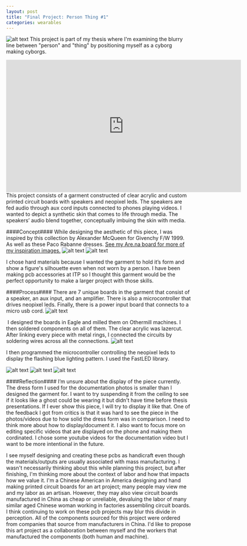 ```yaml
---
layout: post
title: "Final Project: Person Thing #1"
categories: wearables
---
```


![alt text](https://raw.githubusercontent.com/jirrian/jirrian.github.io/master/images/wearables/pcb_top/final/0C2A9438_edit.jpg)
This project is part of my thesis where I'm examining the blurry line between "person" and "thing" by positioning myself as a cyborg making cyborgs.

<iframe src="https://player.vimeo.com/video/335928201" width="640" height="360" frameborder="0" allow="autoplay; fullscreen" allowfullscreen></iframe>
This project consists of a garment constructed of clear acrylic and custom printed circuit boards with speakers and neopixel leds. The speakers are fed audio through aux cord inputs connected to phones playing videos.
I wanted to depict a synthetic skin that comes to life through media. The speakers’ audio blend together, conceptually imbuing the skin with media.

####Concept####
While designing the aesthetic of this piece, I was inspired by this collection by Alexander McQueen for Givenchy F/W 1999. As well as these Paco Rabanne dresses. [See my Are.na board for more of my inspiration images.](https://www.are.na/jillian-zhong/robotic-futuristic-tech-fetishistic-garment-design)
![alt text](https://raw.githubusercontent.com/jirrian/jirrian.github.io/master/images/wearables/pcb_top/final/mcqueen.jpg)
![alt text](https://raw.githubusercontent.com/jirrian/jirrian.github.io/master/images/wearables/pcb_top/final/pacorabanne.jpg)

I chose hard materials because I wanted the garment to hold it’s form and show a figure's silhouette even when not worn by a person. I have been making pcb accessories at ITP so I thought this garment would be the perfect opportunity to make a larger project with those skills.

####Process####
There are 7 unique boards in the garment that consist of a speaker, an aux input, and an amplifier.
There is also a microcontroller that drives neopixel leds. Finally, there is a power input board that connects to a micro usb cord.
![alt text](https://raw.githubusercontent.com/jirrian/jirrian.github.io/master/images/wearables/pcb_top/final/pcb.jpg)

 I designed the boards in Eagle and milled them on Othermill machines. I then soldered components on all of them. The clear acrylic was lazercut. After linking every piece with metal rings, I connected the circuits by soldering wires across all the connections. 
![alt text](https://raw.githubusercontent.com/jirrian/jirrian.github.io/master/images/wearables/pcb_top/final/process.jpg)

I then programmed the microcontroller controlling the neopixel leds to display the flashing blue lighting pattern. I used the FastLED library.

![alt text](https://raw.githubusercontent.com/jirrian/jirrian.github.io/master/images/wearables/pcb_top/final/0C2A9427_edit.jpg)
![alt text](https://raw.githubusercontent.com/jirrian/jirrian.github.io/master/images/wearables/pcb_top/final/0C2A9437_edit.jpg)
![alt text](https://raw.githubusercontent.com/jirrian/jirrian.github.io/master/images/wearables/pcb_top/final/0C2A9443_edit.jpg)

####Reflection####
I’m unsure about the display of the piece currently. The dress form I used for the documentation photos is smaller than I designed the garment for. I want to try suspending it from the ceiling to see if it looks like a ghost could be wearing it but didn't have time before thesis presentations. If I ever show this piece, I will try to display it like that. One of the feedback I got from critics is that it was hard to see the piece in the photos/videos due to how solid the dress form was in comparison. I need to think more about how to display/document it. I also want to focus more on editing specific videos that are displayed on the phone and making them cordinated. I chose some youtube videos for the documentation video but I want to be more intentional in the future.

I see myself designing and creating these pcbs as handicraft even though the materials/outputs are usually associated with mass manufacturing. I wasn't necessarily thinking about this while planning this project, but after finishing, I'm thinking more about the context of labor and how that impacts how we value it. I'm a Chinese American in America designing and hand making printed circuit boards for an art project; many people may view me and my labor as an artisan. However, they may also view circuit boards manufactured in China as cheap or unreliable, devaluing the labor of many similar aged Chinese woman working in factories assembling circuit boards. I think continuing to work on these pcb projects may blur this divide in perception.
All of the components sourced for this project were ordered from companies that source from manufacturers in China. I'd like to propose this art project as a collaboration between myself and the workers that manufactured the components (both human and machine).
